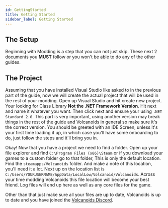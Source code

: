 ```yaml
---
id: GettingStarted
title: Getting Started
sidebar_label: Getting Started
---
```


## The Setup
Beginning with Modding is a step that you can not just skip. These next 2 documents you **MUST** follow or you won't be able to do any of the other guides.

## The Project
Assuming that you have installed Visual Studio like asked to in the previous part of the guide, now we will create the actual project that will be used in the rest of your modding. Open up Visual Studio and hit create new project. Your looking for Class Library **Not the .NET Framework Version**. Hit next and name it whatever you want. Then click next and ensure your using `.NET Standard 2.0`. This part is very important, using another version may break things in the rest of the guide and Volcanoids in general so make sure it's the correct version. You should be greeted with an IDE Screen, unless it's your first time loading it up, in which case you'll have some onboarding to do, just follow the steps and it'll bring you in. 

Okay! Now that you have a project we need to find a folder. Open up your file explorer and find `C:\Program Files (x86)\Steam` or if you download your games to a custom folder go to that folder, This is only the default location. Find the `steamapps/Volcanoids` folder. And make a note of this location, you'll need it a lot. Next up on the location list is `C:/Users/YOURUSERNAME/AppData/LocalLow/Volcanoid/Volcanoids`. Across your time modding Volcanoids this file location will become your best friend. Log files will end up here as well as any core files for the game. 

Other than that just make sure all your files are up to date, Volcanoids is up to date and you have joined the [Volcanoids Discord](https://discord.gg/volcanoids).